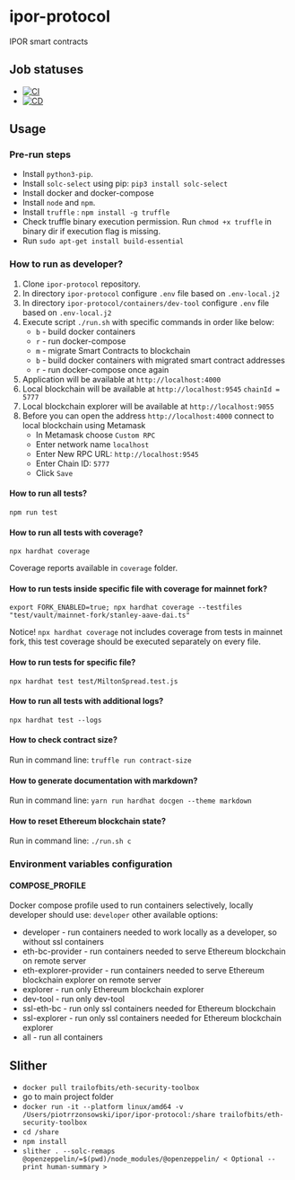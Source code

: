 # ipor-protocol

IPOR smart contracts

## Job statuses

-   [![CI](https://github.com/IPOR-Labs/ipor-protocol/actions/workflows/ci.yml/badge.svg)](https://github.com/IPOR-Labs/ipor-protocol/actions/workflows/ci.yml)
-   [![CD](https://github.com/IPOR-Labs/ipor-protocol/actions/workflows/cd.yml/badge.svg)](https://github.com/IPOR-Labs/ipor-protocol/actions/workflows/cd.yml)

## Usage

### Pre-run steps

-   Install `python3-pip`.
-   Install `solc-select` using pip: `pip3 install solc-select`
-   Install docker and docker-compose
-   Install `node` and `npm`.
-   Install `truffle` : `npm install -g truffle`
-   Check truffle binary execution permission. Run `chmod +x truffle` in binary dir if execution flag is missing.
-   Run `sudo apt-get install build-essential`

### How to run as developer?

1. Clone `ipor-protocol` repository.
2. In directory `ipor-protocol` configure `.env` file based on `.env-local.j2`
3. In directory `ipor-protocol/containers/dev-tool` configure `.env` file based on `.env-local.j2`
4. Execute script `./run.sh` with specific commands in order like below:
    - `b` - build docker containers
    - `r` - run docker-compose
    - `m` - migrate Smart Contracts to blockchain
    - `b` - build docker containers with migrated smart contract addresses
    - `r` - run docker-compose once again
5. Application will be available at `http://localhost:4000`
6. Local blockchain will be available at `http://localhost:9545` `chainId = 5777`
7. Local blockchain explorer will be available at `http://localhost:9055`
8. Before you can open the address `http://localhost:4000` connect to local blockchain using Metamask
    - In Metamask choose `Custom RPC`
    - Enter network name `localhost`
    - Enter New RPC URL: `http://localhost:9545`
    - Enter Chain ID: `5777`
    - Click `Save`

#### How to run all tests?

`npm run test`

#### How to run all tests with coverage?

`npx hardhat coverage`

Coverage reports available in `coverage` folder.

#### How to run tests inside specific file with coverage for mainnet fork?

`export FORK_ENABLED=true; npx hardhat coverage --testfiles "test/vault/mainnet-fork/stanley-aave-dai.ts"`

Notice! `npx hardhat coverage` not includes coverage from tests in mainnet fork, this test coverage should be executed separately on every file.

#### How to run tests for specific file?

`npx hardhat test test/MiltonSpread.test.js`

#### How to run all tests with additional logs?

`npx hardhat test --logs`

#### How to check contract size?

Run in command line: `truffle run contract-size`

#### How to generate documentation with markdown?

Run in command line: `yarn run hardhat docgen --theme markdown`

#### How to reset Ethereum blockchain state?

Run in command line: `./run.sh c`

### Environment variables configuration

#### COMPOSE_PROFILE

Docker compose profile used to run containers selectively, locally developer should use: `developer`
other available options:

-   developer - run containers needed to work locally as a developer, so without ssl containers
-   eth-bc-provider - run containers needed to serve Ethereum blockchain on remote server
-   eth-explorer-provider - run containers needed to serve Ethereum blockchain explorer on remote server
-   explorer - run only Ethereum blockchain explorer
-   dev-tool - run only dev-tool
-   ssl-eth-bc - run only ssl containers needed for Ethereum blockchain
-   ssl-explorer - run only ssl containers needed for Ethereum blockchain explorer
-   all - run all containers

## Slither

-   `docker pull trailofbits/eth-security-toolbox`
-   go to main project folder
-   `docker run -it --platform linux/amd64 -v /Users/piotrrzonsowski/ipor/ipor-protocol:/share trailofbits/eth-security-toolbox`
-   `cd /share`
-   `npm install`
-   `slither . --solc-remaps @openzeppelin/=$(pwd)/node_modules/@openzeppelin/ < Optional --print human-summary >`
